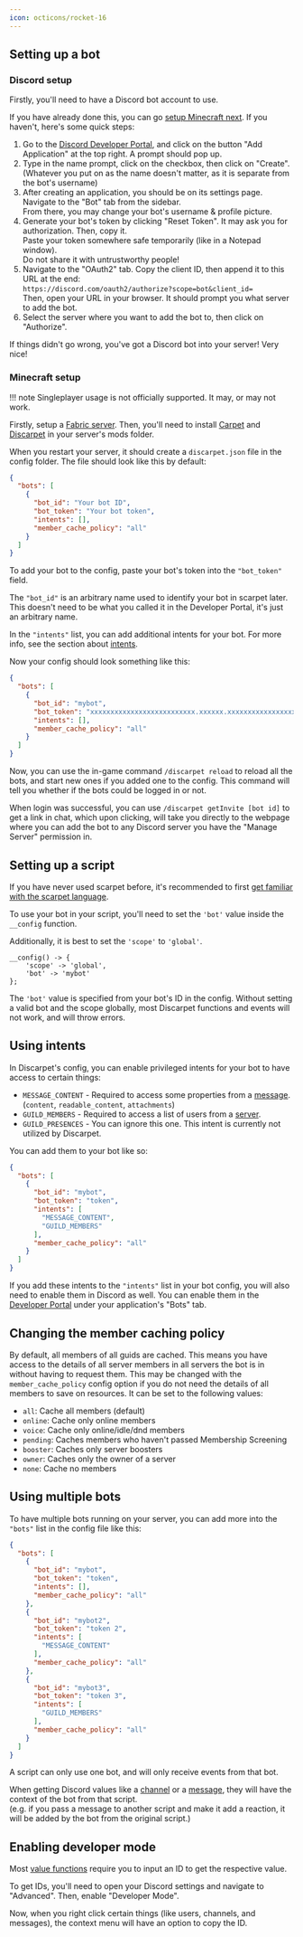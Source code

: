 ```yaml
---
icon: octicons/rocket-16
---
```



## Setting up a bot


### Discord setup

Firstly, you'll need to have a Discord bot account to use.

If you have already done this, you can go [setup Minecraft next](#minecraft-setup). If you haven't, here's some quick steps:

1. Go to the [Discord Developer Portal][portal], and click on the button "Add Application" at the top right. A prompt should pop up.
2. Type in the name prompt, click on the checkbox, then click on "Create".
   <br>(Whatever you put on as the name doesn't matter, as it is separate from the bot's username)
3. After creating an application, you should be on its settings page. Navigate to the "Bot" tab from the sidebar.
   <br>From there, you may change your bot's username & profile picture.
4. Generate your bot's token by clicking "Reset Token". It may ask you for authorization. Then, copy it.
   <br>Paste your token somewhere safe temporarily (like in a Notepad window).
   <br>Do not share it with untrustworthy people!
5. Navigate to the "OAuth2" tab. Copy the client ID, then append it to this URL at the end:
   <br>`https://discord.com/oauth2/authorize?scope=bot&client_id=`
   <br>Then, open your URL in your browser. It should prompt you what server to add the bot.
6. Select the server where you want to add the bot to, then click on "Authorize".

If things didn't go wrong, you've got a Discord bot into your server! Very nice!


### Minecraft setup

!!! note
    Singleplayer usage is not officially supported. It may, or may not work.

Firstly, setup a [Fabric server](https://fabricmc.net/use/server/). Then, you'll need to install [Carpet](https://modrinth.com/mod/carpet) and [Discarpet](https://modrinth.com/mod/discarpet) in your server's mods folder.

When you restart your server, it should create a `discarpet.json` file in the config folder. The file should look like this by default:

```json title="discarpet.json"
{
  "bots": [
    {
      "bot_id": "Your bot ID",
      "bot_token": "Your bot token",
      "intents": [],
      "member_cache_policy": "all"
    }
  ]
}
```

To add your bot to the config, paste your bot's token into the `"bot_token"` field.

The `"bot_id"` is an arbitrary name used to identify your bot in scarpet later.
This doesn't need to be what you called it in the Developer Portal,
it's just an arbitrary name.

In the `"intents"` list, you can add additional intents for your bot.
For more info, see the section about [intents](#using-intents).

Now your config should look something like this:

```json title="discarpet.json"
{
  "bots": [
    {
      "bot_id": "mybot",
      "bot_token": "xxxxxxxxxxxxxxxxxxxxxxxxxx.xxxxxx.xxxxxxxxxxxxxxxxxxxxxxxxxxxxxxxxxxxxxx",
      "intents": [],
      "member_cache_policy": "all"
    }
  ]
}
```

Now, you can use the in-game command `/discarpet reload` to reload all the bots, and start new ones if you added one to the config.
This command will tell you whether if the bots could be logged in or not.

When login was successful, you can use `/discarpet getInvite [bot id]` to get a link in chat, which upon clicking,
will take you directly to the webpage where you can add the bot to any Discord server you have the "Manage Server" permission in.



## Setting up a script

If you have never used scarpet before,
it's recommended to first [get familiar with the scarpet language](https://github.com/gnembon/fabric-carpet/wiki/Scarpet).

To use your bot in your script, you'll need to set the `'bot'` value inside the `__config` function.

Additionally, it is best to set the `'scope'` to `'global'`.

```sc title="my_script.sc"
__config() -> {
    'scope' -> 'global',
    'bot' -> 'mybot'
};
```

The `'bot'` value is specified from your bot's ID in the config.
Without setting a valid bot and the scope globally, most Discarpet functions and events will not work, and will throw errors.

## Using intents

In Discarpet's config, you can enable privileged intents for your bot to have access to certain things:

- `MESSAGE_CONTENT` - Required to access some properties from a [message](/values/message.md).
  <br>(`content`, `readable_content`, `attachments`)
- `GUILD_MEMBERS` - Required to access a list of users from a [server](/values/server.md).
- `GUILD_PRESENCES` - You can ignore this one. This intent is currently not utilized by Discarpet.

You can add them to your bot like so:

```json title="discarpet.json"
{
  "bots": [
    {
      "bot_id": "mybot",
      "bot_token": "token",
      "intents": [
        "MESSAGE_CONTENT",
        "GUILD_MEMBERS"
      ],
      "member_cache_policy": "all"
    }
  ]
}
```

If you add these intents to the `"intents"` list in your bot config,
you will also need to enable them in Discord as well.
You can enable them in the [Developer Portal][portal] under your application's "Bots" tab.

## Changing the member caching policy

By default, all members of all guids are cached.
This means you have access to the details of all server
members in all servers the bot is in without having to request them.
This may be changed with the `member_cache_policy` config option if you do not need the details of all members to save on resources.
It can be set to the following values:

* `all`: Cache all members (default)
* `online`: Cache only online members
* `voice`: Cache only online/idle/dnd members
* `pending`: Caches members who haven't passed Membership Screening
* `booster`: Caches only server boosters
* `owner`: Caches only the owner of a server
* `none`: Cache no members

## Using multiple bots

To have multiple bots running on your server,
you can add more into the `"bots"` list in the config file like this:

```json title="discarpet.json"
{
  "bots": [
    {
      "bot_id": "mybot",
      "bot_token": "token",
      "intents": [],
      "member_cache_policy": "all"
    },
    {
      "bot_id": "mybot2",
      "bot_token": "token 2",
      "intents": [
        "MESSAGE_CONTENT"
      ],
      "member_cache_policy": "all"
    },
    {
      "bot_id": "mybot3",
      "bot_token": "token 3",
      "intents": [
        "GUILD_MEMBERS"
      ],
      "member_cache_policy": "all"
    }
  ]
}
```

A script can only use one bot, and will only receive events from that bot.

When getting Discord values like a
[channel](/functions/values/channel-from-id.md)
or a
[message](/functions/values/message-from-id.md),
they will have the context of the bot from that script.
<br>
(e.g. if you pass a message to another script and make it add a reaction,
it will be added by the bot from the original script.)


## Enabling developer mode

Most [value functions][1] require you to input an ID to get the respective value.

To get IDs, you'll need to open your Discord settings and navigate to "Advanced". Then, enable "Developer Mode".

Now, when you right click certain things (like users, channels, and messages),
the context menu will have an option to copy the ID.



[1]: /functions/values/channel-from-id.md

[portal]: https://discord.com/developers/applications